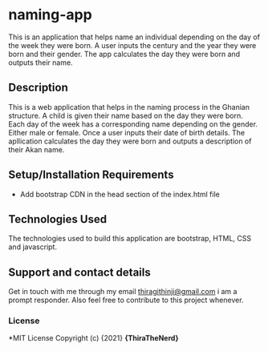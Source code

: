 # naming-app
This is an application that helps name an individual depending on the day of the week they were born. A user inputs the century and the year they were born and their gender. The app calculates the day they were born and outputs their name.

## Description
This is a web application that helps in the naming process in the Ghanian structure. A child is given their name based on the day they were born. Each day of the week has a corresponding name depending on the gender. Either male or female. Once a user inputs their date of birth details. The apllication calculates the day they were born and outputs a description of their Akan name.
## Setup/Installation Requirements
* Add bootstrap CDN in the head section of the index.html file
## Technologies Used
The technologies used to build this application are bootstrap, HTML, CSS and javascript.

## Support and contact details
Get in touch with me through my email thiragithinji@gmail.com i am a prompt responder. 
Also feel free to contribute to this project whenever.
### License
*MIT License
Copyright (c) {2021} **{ThiraTheNerd}**